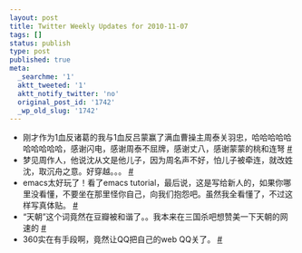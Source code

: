 ```yaml
---
layout: post
title: Twitter Weekly Updates for 2010-11-07
tags: []
status: publish
type: post
published: true
meta:
  _searchme: '1'
  aktt_tweeted: '1'
  aktt_notify_twitter: 'no'
  original_post_id: '1742'
  _wp_old_slug: '1742'
---
```

<ul class="aktt_tweet_digest">
	<li>刚才作为1血反诸葛的我与1血反吕蒙赢了满血曹操主周泰关羽忠，哈哈哈哈哈哈哈哈哈哈，感谢闪电，感谢周泰不屈牌，感谢丈八，感谢蒙蒙的桃和连弩 <a href="http://twitter.com/azaleasays/statuses/29340586555" class="aktt_tweet_time">#</a></li>
	<li>梦见周作人，他说沈从文是他儿子，因为周名声不好，怕儿子被牵连，就改姓沈，取沉舟之意。好穿越。。。 <a href="http://twitter.com/azaleasays/statuses/29377725616" class="aktt_tweet_time">#</a></li>
	<li>emacs太好玩了！看了emacs tutorial，最后说，这是写给新人的，如果你哪里没看懂，不要坐在那里怪你自己，向我们抱怨吧。虽然我全看懂了，不过这样写真体贴。 <a href="http://twitter.com/azaleasays/statuses/29439278963" class="aktt_tweet_time">#</a></li>
	<li>“天朝”这个词竟然在豆瓣被和谐了。。我本来在三国杀吧想赞美一下天朝的网速的 <a href="http://twitter.com/azaleasays/statuses/29630088787" class="aktt_tweet_time">#</a></li>
	<li>360实在有手段啊，竟然让QQ把自己的web QQ关了。 <a href="http://twitter.com/azaleasays/statuses/29632250893" class="aktt_tweet_time">#</a></li>
</ul>

